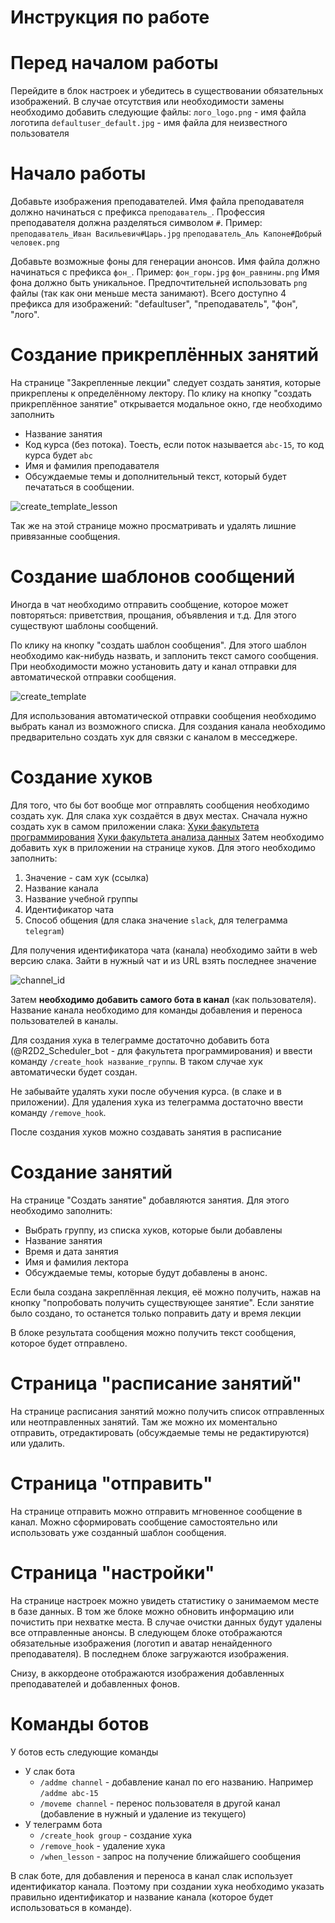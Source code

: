 # Инструкция по работе

# Перед началом работы
Перейдите в блок настроек и убедитесь в существовании обязательных изображений.
В случае отсутствия или необходимости замены необходимо добавить следующие файлы:
`лого_logo.png` - имя файла логотипа
`defaultuser_default.jpg` - имя файла для неизвестного пользователя

# Начало работы
Добавьте изображения преподавателей. Имя файла преподавателя должно начинаться с префикса `преподаватель_`. Профессия преподавателя должна разделяться символом `#`.
Пример:
`преподаватель_Иван Васильевич#Царь.jpg`
`преподаватель_Аль Капоне#Добрый человек.png`

Добавьте возможные фоны для генерации анонсов. Имя файла должно начинаться с префикса `фон_`.
Пример:
`фон_горы.jpg`
`фон_равнины.png`
Имя фона должно быть уникальное.
Предпочтительней использовать `png` файлы (так как они меньше места занимают).
Всего доступно 4 префикса для изображений: "defaultuser", "преподаватель", "фон", "лого".

# Создание прикреплённых занятий
На странице "Закрепленные лекции" следует создать занятия, которые прикреплены к определённому лектору.
По клику на кнопку "создать прикреплённое занятие" открывается модальное окно, где необходимо заполнить
* Название занятия
* Код курса (без потока). Тоесть, если поток называется `abc-15`, то код курса будет `abc`
* Имя и фамилия преподавателя
* Обсуждаемые темы и дополнительный текст, который будет печататься в сообщении.

![create_template_lesson](./images/create_template_lesson.png)

Так же на этой странице можно просматривать и удалять лишние привязанные сообщения.

# Создание шаблонов сообщений
Иногда в чат необходимо отправить сообщение, которое может повторяться: приветствия, прощания, объявления и т.д. Для этого существуют шаблоны сообщений.

По клику на кнопку "создать шаблон сообщения". Для этого шаблон необходимо как-нибудь назвать, и заплонить текст самого сообщения. При необходимости можно установить дату и канал отправки для автоматической отправки сообщения. 

![create_template](./images/create_template.png)

Для использования автоматической отправки сообщения необходимо выбрать канал из возможного списка. Для создания канала необходимо предварительно создать хук для связки с каналом в месседжере.

# Создание хуков
Для того, что бы бот вообще мог отправлять сообщения необходимо создать хук. Для слака хук создаётся в двух местах.
Сначала нужно создать хук в самом приложении слака:
[Хуки факультета программирования](https://api.slack.com/apps/ATB335SQP/incoming-webhooks?)
[Хуки факультета анализа данных](https://api.slack.com/apps/A011XU5KXRV/incoming-webhooks?)
Затем необходимо добавить хук в приложении на странице хуков. Для этого необходимо заполнить:
1. Значение - сам хук (ссылка)
2. Название канала
3. Название учебной группы
4. Идентификатор чата
5. Способ общения (для слака значение `slack`, для телеграмма `telegram`)

Для получения идентификатора чата (канала) необходимо зайти в web версию слака. Зайти в нужный чат и из URL взять последнее значение

![channel_id](./images/channel_id.png)

Затем **необходимо добавить самого бота в канал** (как пользователя).
Название канала необходимо для команды добавления и переноса пользователей в каналы.

Для создания хука в телеграмме достаточно добавить бота (@R2D2_Scheduler_bot - для факультета программирования) и ввести команду `/create_hook название_группы`. В таком случае хук автоматически будет создан.

Не забывайте удалять хуки после обучения курса. (в слаке и в приложении). Для удаления хука из телеграмма достаточно ввести команду `/remove_hook`.

После создания хуков можно создавать занятия в расписание

# Создание занятий
На странице "Создать занятие" добавляются занятия. Для этого необходимо заполнить:
* Выбрать группу, из списка хуков, которые были добавлены
* Название занятия
* Время и дата занятия
* Имя и фамилия лектора
* Обсуждаемые темы, которые будут добавлены в анонс. 

Если была создана закреплённая лекция, её можно получить, нажав на кнопку "попробовать получить существующее занятие". Если занятие было создано, то останется только поправить дату и время лекции

В блоке результата сообщения можно получить текст сообщения, которое будет отправлено.

# Страница "расписание занятий"
На странице расписания занятий можно получить список отправленных или неотправленных занятий. Там же можно их моментально отправить, отредактировать (обсуждаемые темы не редактируются) или удалить.

# Страница "отправить"
На странице отправить можно отправить мгновенное сообщение в канал. Можно сформировать сообщение самостоятельно или использовать уже созданный шаблон сообщения.

# Страница "настройки"
На странице настроек можно увидеть статистику о занимаемом месте в базе данных. В том же блоке можно обновить информацию или почистить при нехватке места. В случае очистки данных будут удалены все отправленные анонсы.
В следующем блоке отображаются обязательные изображения (логотип и аватар ненайденного преподавателя).
В последнем блоке загружаются изображения.

Снизу, в аккордеоне отображаются изображения добавленных преподавателей и добавленных фонов.

# Команды ботов
У ботов есть следующие команды
* У слак бота
    * `/addme channel` - добавление канал по его названию. Например `/addme abc-15`
    * `/moveme channel` - перенос пользователя в другой канал (добавление в нужный и удаление из текущего)
* У телеграмм бота
    * `/create_hook group` - создание хука 
    * `/remove_hook` - удаление хука
    * `/when_lesson` - запрос на получение ближайшего сообщения

В слак боте, для добавления и переноса в канал слак использует идентификатор канала. Поэтому при создании хука необходимо указать правильно идентификатор и название канала (которое будет использоваться в команде).